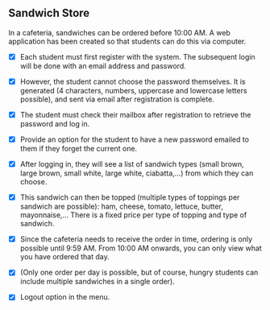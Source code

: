 ## Sandwich Store

In a cafeteria, sandwiches can be ordered before 10:00 AM. A web application has been created so that students can do this via computer.

- [x] Each student must first register with the system. The subsequent login will be done with an email address and password.

- [x] However, the student cannot choose the password themselves. It is generated (4 characters, numbers, uppercase and lowercase letters possible), and sent via email after registration is complete.

- [x] The student must check their mailbox after registration to retrieve the password and log in.

- [x] Provide an option for the student to have a new password emailed to them if they forget the current one.

- [x] After logging in, they will see a list of sandwich types (small brown, large brown, small white, large white, ciabatta,...) from which they can choose.

- [x] This sandwich can then be topped (multiple types of toppings per sandwich are possible): ham, cheese, tomato, lettuce, butter, mayonnaise,... There is a fixed price per type of topping and type of sandwich.

- [x] Since the cafeteria needs to receive the order in time, ordering is only possible until 9:59 AM. From 10:00 AM onwards, you can only view what you have ordered that day.

- [x] (Only one order per day is possible, but of course, hungry students can include multiple sandwiches in a single order).

- [x] Logout option in the menu.
